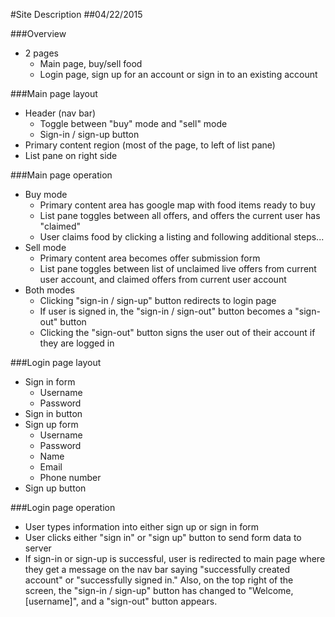 #Site Description
##04/22/2015

###Overview
- 2 pages
	- Main page, buy/sell food
	- Login page, sign up for an account or sign in to an existing account

###Main page layout

- Header (nav bar)
	- Toggle between "buy" mode and "sell" mode
	- Sign-in / sign-up button
- Primary content region (most of the page, to left of list pane)
- List pane on right side

###Main page operation

- Buy mode
	- Primary content area has google map with food items ready to buy
	- List pane toggles between all offers, and offers the current user has "claimed"
	- User claims food by clicking a listing and following additional steps...
- Sell mode
	- Primary content area becomes offer submission form
	- List pane toggles between list of unclaimed live offers from current user account, and claimed offers from current user account
- Both modes
	- Clicking "sign-in / sign-up" button redirects to login page
	- If user is signed in, the "sign-in / sign-out" button becomes a "sign-out" button
	- Clicking the "sign-out" button signs the user out of their account if they are logged in

###Login page layout

- Sign in form
	- Username
	- Password
- Sign in button
- Sign up form
	- Username
	- Password
	- Name
	- Email
	- Phone number
- Sign up button

###Login page operation

- User types information into either sign up or sign in form
- User clicks either "sign in" or "sign up" button to send form data to server
- If sign-in or sign-up is successful, user is redirected to main page where they get a message on the nav bar saying "successfully created account" or "successfully signed in."  Also, on the top
right of the screen, the "sign-in / sign-up" button has changed to "Welcome, [username]", and a "sign-out" button appears.